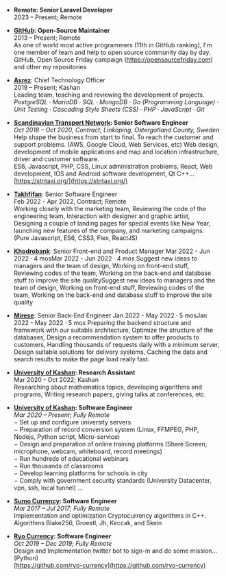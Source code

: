 *   **Remote: Senior Laravel Developer**  
    2023 – Present; Remote

*   **[GitHub](https://github.com/): Open-Source Maintainer**  
    2013 – Present; Remote  
    As one of world most active programmers (11th in GitHub ranking), I'm one member of team and help to open source community day by day.  
    GitHub, Open Source Friday campaign (https://opensourcefriday.com) and other my repositories
  
*   **[Asrez](https://asrez.com/)**: Chief Technology Officer  
    2019 – Present; Kashan  
    Leading team, teaching and reviewing the development of projects.  
    _PostgreSQL · MariaDB · SQL · MongoDB · Go (Programming Language) · Unit Testing · Cascading Style Sheets (CSS) · PHP · JavaScript · Git_
  
*   **[Scandinavian Transport Network](https://stntaxi.se/): Senior Software Engineer**  
    _Oct 2018 – Oct 2020, Contract; Linköping, Ostergotland County, Sweden_  
    Help shape the business from start to final. To reach the customer and support problems. (AWS, Google Cloud, Web Services, etc) Web design, development of mobile applications and map and location infrastructure, driver and customer software.  
    ES6, Javascript, PHP, CSS, Linux administration problems, React, Web development, IOS and Android software development, Qt C++…  
    [https://stntaxi.org/](https://stntaxi.org/)
  
*   **[Takhfifan](https://takhfifan.com/)**: Senior Software Engineer  
    Feb 2022 - Apr 2022, Contract; Remote  
    Working closely with the marketing team, Reviewing the code of the engineering team, Interaction with designer and graphic artist, Designing a couple of landing pages for special events like New Year, launching new features of the company, and marketing campaigns. (Pure Javascript, ES6, CSS3, Flex, ReactJS)

*   **[Khodrobank](https://www.khodrobank.com/)**: Senior Front-end and Product Manager
    Mar 2022 - Jun 2022 · 4 mosMar 2022 - Jun 2022 · 4 mos
    Suggest new ideas to managers and the team of design,
    Working on front-end stuff,
    Reviewing codes of the team,
    Working on the back-end and database stuff to improve the site qualitySuggest new ideas to managers and the team of design, Working on front-end stuff, Reviewing codes of the team, Working on the back-end and database stuff to improve the site quality


*   **[Mirese](https://mirese.ir)**: Senior Back-End Engineer
     Jan 2022 - May 2022 · 5 mosJan 2022 - May 2022 · 5 mos
     Preparing the backend structure and framework with our suitable architecture,
     Optimize the structure of the databases,
     Design a recommendation system to offer products to customers,
     Handling thousands of requests daily with a minimum server,
     Design suitable solutions for delivery systems,
     Caching the data and search results to make the page load really fast.

*   **[University of Kashan](https://kashanu.ac.ir/en/): Research Assistant**  
    Mar 2020 - Oct 2022; Kashan  
    Researching about mathematics topics, developing algorithms and programs, Writing research papers, giving talks at conferences, etc.
  
*   **[University of Kashan](https://kashanu.ac.ir/): Software Engineer**  
    _Mar 2020 – Present; Fully Remote_  
    − Set up and configure university servers  
    − Preparation of record conversion system (Linux, FFMPEG, PHP, Nodejs, Python script, Micro-service)  
    − Design and preparation of online training platforms (Share Screen, microphone, webcam, whiteboard, record meetings)  
    − Run hundreds of educational webinars  
    − Run thousands of classrooms  
    − Develop learning platforms for schools in city  
    − Comply with government security standards (University Datacenter, vpn, ssh, local tunnel) …
  
*   **[Sumo Currency](https://www.sumokoin.org): Software Engineer**  
    _Mar 2017 – Jul 2017; Fully Remote_  
    Implementation and optimization Cryptocurrency algorithms in C++.  
    Algorithms Blake256, Groestl, Jh, Keccak, and Skein
  
*   **[Ryo Currency](https://ryo-currency.com/): Software Engineer**  
    _Oct 2019 – Dec 2019; Fully Remote_  
    Design and Implementation twitter bot to sign-in and do some mission... (Python)  
    [https://github.com/ryo-currency](https://github.com/ryo-currency)
